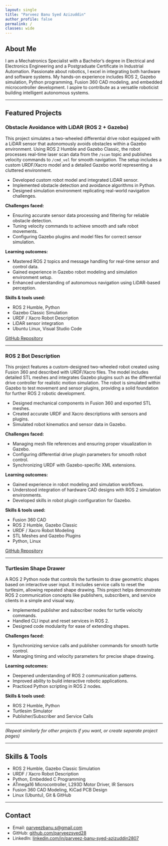 ```yaml
---
layout: single
title: "Parveez Banu Syed Azizuddin"
author_profile: false
permalink: /
classes: wide
---
```



## About Me

I am a Mechatronics Specialist with a Bachelor’s degree in Electrical and Electronics Engineering and a Postgraduate Certificate in Industrial Automation. Passionate about robotics, I excel in integrating both hardware and software systems. My hands-on experience includes ROS 2, Gazebo simulation, Python programming, Fusion 360 CAD modeling, and embedded microcontroller development. I aspire to contribute as a versatile roboticist building intelligent autonomous systems.

---

## Featured Projects

### Obstacle Avoidance with LiDAR (ROS 2 + Gazebo)

This project simulates a two-wheeled differential drive robot equipped with a LiDAR sensor that autonomously avoids obstacles within a Gazebo environment. Using ROS 2 Humble and Gazebo Classic, the robot processes real-time laser scan data from the `/scan` topic and publishes velocity commands to `/cmd_vel` for smooth navigation. The setup includes a custom URDF/Xacro model and a detailed Gazebo world representing a cluttered environment.

- Developed custom robot model and integrated LiDAR sensor.
- Implemented obstacle detection and avoidance algorithms in Python.
- Designed simulation environment replicating real-world navigation challenges.

**Challenges faced:**

- Ensuring accurate sensor data processing and filtering for reliable obstacle detection.
- Tuning velocity commands to achieve smooth and safe robot movements.
- Configuring Gazebo plugins and model files for correct sensor simulation.

**Learning outcomes:**

- Mastered ROS 2 topics and message handling for real-time sensor and control data.
- Gained experience in Gazebo robot modeling and simulation environment setup.
- Enhanced understanding of autonomous navigation using LiDAR-based perception.

**Skills & tools used:**

- ROS 2 Humble, Python
- Gazebo Classic Simulation
- URDF / Xacro Robot Description
- LiDAR sensor integration
- Ubuntu Linux, Visual Studio Code

[GitHub Repository](https://github.com/parveezsyed28/obstacle_avoidance_lidar)

---

### ROS 2 Bot Description

This project features a custom-designed two-wheeled robot created using Fusion 360 and described with URDF/Xacro files. The model includes detailed STL meshes and integrates Gazebo plugins such as the differential drive controller for realistic motion simulation. The robot is simulated within Gazebo to test movement and sensor plugins, providing a solid foundation for further ROS 2 robotic development.

- Designed mechanical components in Fusion 360 and exported STL meshes.
- Created accurate URDF and Xacro descriptions with sensors and plugins.
- Simulated robot kinematics and sensor data in Gazebo.

**Challenges faced:**

- Managing mesh file references and ensuring proper visualization in Gazebo.
- Configuring differential drive plugin parameters for smooth robot control.
- Synchronizing URDF with Gazebo-specific XML extensions.

**Learning outcomes:**

- Gained experience in robot modeling and simulation workflows.
- Understood integration of hardware CAD designs with ROS 2 simulation environments.
- Developed skills in robot plugin configuration for Gazebo.

**Skills & tools used:**

- Fusion 360 CAD
- ROS 2 Humble, Gazebo Classic
- URDF / Xacro Robot Modeling
- STL Meshes and Gazebo Plugins
- Python, Linux

[GitHub Repository](https://github.com/parveezsyed28/ros2_bot_description)

---

### Turtlesim Shape Drawer

A ROS 2 Python node that controls the turtlesim to draw geometric shapes based on interactive user input. It includes service calls to reset the turtlesim, allowing repeated shape drawing. This project helps demonstrate ROS 2 communication concepts like publishers, subscribers, and service clients in a simple and visual way.

- Implemented publisher and subscriber nodes for turtle velocity commands.
- Handled CLI input and reset services in ROS 2.
- Designed code modularity for ease of extending shapes.

**Challenges faced:**

- Synchronizing service calls and publisher commands for smooth turtle control.
- Managing timing and velocity parameters for precise shape drawing.

**Learning outcomes:**

- Deepened understanding of ROS 2 communication patterns.
- Improved ability to build interactive robotic applications.
- Practiced Python scripting in ROS 2 nodes.

**Skills & tools used:**

- ROS 2 Humble, Python
- Turtlesim Simulator
- Publisher/Subscriber and Service Calls

---

*(Repeat similarly for other projects if you want, or create separate project pages)*

---

## Skills & Tools

- ROS 2 Humble, Gazebo Classic Simulation  
- URDF / Xacro Robot Description  
- Python, Embedded C Programming  
- ATmega16 Microcontroller, L293D Motor Driver, IR Sensors  
- Fusion 360 CAD Modeling, KiCad PCB Design  
- Linux (Ubuntu), Git & GitHub  

---

## Contact

- Email: [parveezbanu.s@gmail.com](mailto:parveezbanu.s@gmail.com)  
- GitHub: [github.com/parveezsyed28](https://github.com/parveezsyed28)  
- LinkedIn: [linkedin.com/in/parveez-banu-syed-azizuddin2807](https://www.linkedin.com/in/parveez-banu-syed-azizuddin2807)  
